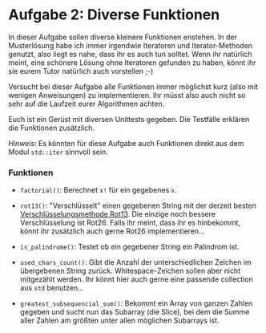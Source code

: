 Aufgabe 2: Diverse Funktionen
=============================

In dieser Aufgabe sollen diverse kleinere Funktionen enstehen.
In der Musterlösung habe ich immer irgendwie Iteratoren und Iterator-Methoden genutzt, also liegt es nahe, dass ihr es auch tun solltet.
Wenn ihr natürlich meint, eine schönere Lösung ohne Iteratoren gefunden zu haben, könnt ihr sie eurem Tutor natürlich auch vorstellen ;-)

Versucht bei dieser Aufgabe alle Funktionen immer möglichst kurz (also mit wenigen Anweisungen) zu implementieren. Ihr müsst also auch nicht so sehr auf die Laufzeit eurer Algorithmen achten.

Euch ist ein Gerüst mit diversen Unittests gegeben. Die Testfälle erklären die Funktionen zusätzlich.

*Hinweis*: Es könnten für diese Aufgabe auch Funktionen direkt aus dem Modul `std::iter` sinnvoll sein.

### Funktionen

- `factorial()`: Berechnet `x!` für ein gegebenes `x`.

- `rot13()`: "Verschlüsselt" einen gegebenen String mit der derzeit besten [Verschlüsselungsmethode Rot13](https://de.wikipedia.org/wiki/ROT13). Die einzige noch bessere Verschlüsselung ist Rot26. Falls ihr meint, dass ihr es hinbekommt, könnt ihr zusätzlich auch gerne Rot26 implementieren...

- `is_palindrome()`: Testet ob ein gegebener String ein Palindrom ist.

- `used_chars_count()`: Gibt die Anzahl der unterschiedlichen Zeichen im übergebenen String zurück. Whitespace-Zeichen sollen aber nicht mitgezählt werden. Ihr könnt hier auch gerne eine passende collection aus `std` benutzen...

- `greatest_subsequencial_sum()`: Bekommt ein Array von ganzen Zahlen gegeben und sucht nun das Subarray (die Slice), bei dem die Summe aller Zahlen am größten unter allen möglichen Subarrays ist.
